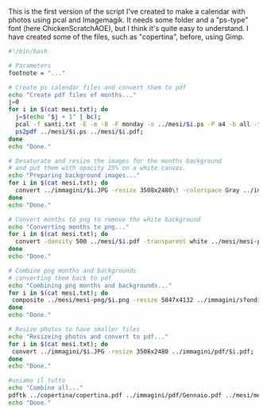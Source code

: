 <!-- 
.. link: 
.. description: 
.. tags: calendar, code, linux, pcal, scout, imported
.. date: 2012/08/18 22:34:15
.. title: Imagemagick + pcal = calendar
.. slug: imagemagick-pcal-calendar
-->

This is the first version of the script I've created to make a calendar with photos using pcal and Imagemagik. It needs some folder and a "ps-type" font (here ChickenScratchAOE), but I think it's quite easy to understand. I have created some of the files, such as "copertina", before, using Gimp.    

<!-- TEASER_END -->    

````bash
#!/bin/bash

# Parameters
footnote = "..."

# Create ps calendar files and convert them to pdf
echo "Create pdf files of months..."
j=0
for i in $(cat mesi.txt); do
  j=$(echo "$j + 1" | bc);
  pcal -f santi.txt -E -m -B -F monday -o ../mesi/$i.ps -P a4 -b all -t ChickenScratchAOE -d ChickenScratchAOE -C "$footnote" -a it $j 2011 1;
  ps2pdf ../mesi/$i.ps ../mesi/$i.pdf;
done
echo "Done."

# Desaturate and resize the images for the months background
# and put them with opacity 25% on a white canvas. 
echo "Preparing background images..."
for i in $(cat mesi.txt); do
  convert ../immagini/$i.JPG -resize 3508x2480\! -colorspace Gray ../immagini/sfondi-bw/bw-$i.png; composite -dissolve 25% ../immagini/sfondi-bw/bw-$i.png ../immagini/sfondo.png ../immagini/sfondi-bw/diss/bw-diss-$i.png;
done
echo "Done."

# Convert months to png to remove the white background
echo "Converting months to png..."
for i in $(cat mesi.txt); do
  convert -density 500 ../mesi/$i.pdf -transparent white ../mesi/mesi-png/$i.png;
done
echo "Done."

# Combine png months and backgrounds
# converting them back to pdf
echo "Combining png months and backgrounds..."
for i in $(cat mesi.txt); do
 composite ../mesi/mesi-png/$i.png -resize 5847x4132 ../immagini/sfondi-bw/diss/bw-diss-$i.png ../mesi/mesi-finali/finale-$i.pdf
done
echo "Done."

# Resize photos to have smaller files
echo "Resizeing photos and convert to pdf..."
for i in $(cat mesi.txt); do
 convert ../immagini/$i.JPG -resize 3508x2480 ../immagini/pdf/$i.pdf;
done
echo "Done."

#uniamo il tutto
echo "Combine all..."
pdftk ../copertina/copertina.pdf ../immagini/pdf/Gennaio.pdf ../mesi/mesi-finali/finale-Gennaio.pdf ../immagini/pdf/Febbraio.pdf ../mesi/mesi-finali/finale-Febbraio.pdf ../immagini/pdf/Marzo.pdf ../mesi/mesi-finali/finale-Marzo.pdf ../immagini/pdf/Aprile.pdf ../mesi/mesi-finali/finale-Aprile.pdf ../immagini/pdf/Maggio.pdf ../mesi/mesi-finali/finale-Maggio.pdf ../immagini/pdf/Giugno.pdf ../mesi/mesi-finali/finale-Giugno.pdf ../immagini/pdf/Luglio.pdf ../mesi/mesi-finali/finale-Luglio.pdf ../immagini/pdf/Agosto.pdf ../mesi/mesi-finali/finale-Agosto.pdf ../immagini/pdf/Settembre.pdf ../mesi/mesi-finali/finale-Settembre.pdf ../immagini/pdf/Ottobre.pdf ../mesi/mesi-finali/finale-Ottobre.pdf ../immagini/pdf/Novembre.pdf ../mesi/mesi-finali/finale-Novembre.pdf ../immagini/pdf/Dicembre.pdf ../mesi/mesi-finali/finale-Dicembre.pdf ../copertina/quarta.pdf cat output ../calendario-finale.pdf
echo "Done."
````

